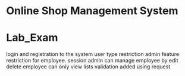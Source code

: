 
# Online Shop Management System
Lab_Exam
=======
login and registration to the system
user type restriction
admin feature restriction for employee.
session
admin can manage employee by edit delete
employee can only view lists
validation added using request
